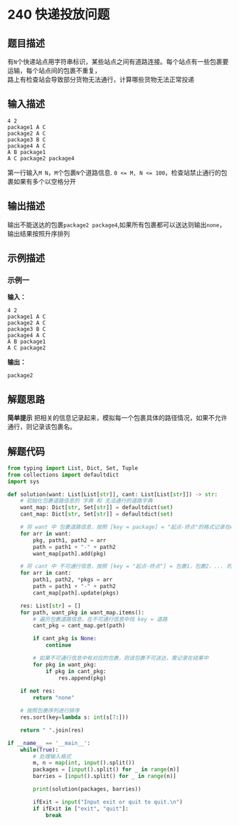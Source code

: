 # 240 快递投放问题
## 题目描述

有`N`个快递站点用字符串标识，某些站点之间有道路连接。每个站点有一些包裹要运输，每个站点间的包裹不重复，  
路上有检查站会导致部分货物无法通行，计算哪些货物无法正常投递

## 输入描述
```
4 2
package1 A C
package2 A C
package3 B C
package4 A C
A B package1
A C package2 package4
```
第一行输入`M N`，`M`个包裹`N`个道路信息. `0 <= M, N <= 100`，检查站禁止通行的包裹如果有多个以空格分开


## 输出描述

输出不能送达的包裹`package2 package4`,如果所有包裹都可以送达则输出`none`，输出结果按照升序排列

## 示例描述

### 示例一

**输入：**
```
4 2
package1 A C
package2 A C
package3 B C
package4 A C
A B package1
A C package2
```

**输出：**
```
package2
```

## 解题思路

**简单提示**
把相关的信息记录起来，模拟每一个包裹具体的路径情况，如果不允许通行，则记录该包裹名。

## 解题代码
``` python
from typing import List, Dict, Set, Tuple
from collections import defaultdict
import sys

def solution(want: List[List[str]], cant: List[List[str]]) -> str:
    # 初始化包裹道路信息的 字典 和 无法通行的道路字典
    want_map: Dict[str, Set[str]] = defaultdict(set)
    cant_map: Dict[str, Set[str]] = defaultdict(set)

    # 将 want 中 包裹道路信息，按照 [key = package] = "起点-终点"的格式记录在want_map字典里
    for arr in want:
        pkg, path1, path2 = arr
        path = path1 + "-" + path2
        want_map[path].add(pkg)

    # 将 cant 中 不可通行信息，按照 [key = "起点-终点"] = 包裹1，包裹2，... 的格式记录在cant_map字典里
    for arr in cant:
        path1, path2, *pkgs = arr
        path = path1 + "-" + path2
        cant_map[path].update(pkgs)

    res: List[str] = []
    for path, want_pkg in want_map.items():
        # 遍历包裹道路信息，在不可通行信息中找 key = 道路
        cant_pkg = cant_map.get(path)

        if cant_pkg is None:
            continue

        # 如果不可通行信息中有对应的包裹，则该包裹不可送达，需记录在结果中
        for pkg in want_pkg:
            if pkg in cant_pkg:
                res.append(pkg)
    
    if not res:
        return "none"

    # 按照包裹序列进行排序
    res.sort(key=lambda s: int(s[7:]))

    return " ".join(res)

if __name__ == '__main__':
    while(True):
        # 处理输入格式
        m, n = map(int, input().split())
        packages = [input().split() for _ in range(m)]
        barries = [input().split() for _ in range(n)]

        print(solution(packages, barries))

        ifExit = input("Input exit or quit to quit.\n")
        if ifExit in ["exit", "quit"]:
            break
```